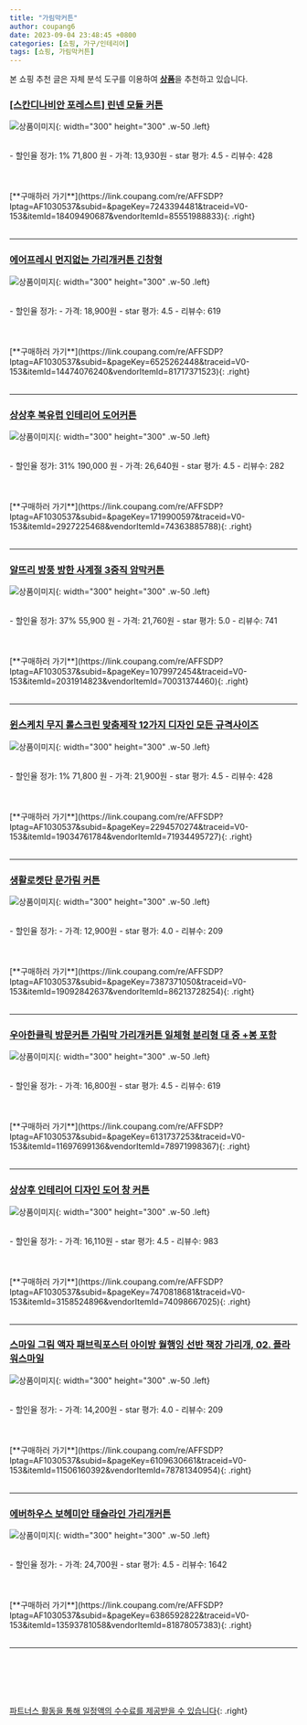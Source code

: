 ```yaml
---
title: "가림막커튼"
author: coupang6
date: 2023-09-04 23:48:45 +0800
categories: [쇼핑, 가구/인테리어]
tags: [쇼핑, 가림막커튼]
---
```


본 쇼핑 추천 글은 자체 분석 도구를 이용하여 [**상품**](https://link.coupang.com/a/bao1ui)을 추천하고 있습니다.

### [[스칸디나비안 포레스트] 린넨 모듈 커튼](https://link.coupang.com/re/AFFSDP?lptag=AF1030537&subid=&pageKey=7243394481&traceid=V0-153&itemId=18409490687&vendorItemId=85551988833)

![상품이미지](https://thumbnail9.coupangcdn.com/thumbnails/remote/230x230ex/image/vendor_inventory/699a/f451cc37c6cbb6417144c2962fee2e45a479e98ad803e07141295dad3881.jpg){: width="300" height="300" .w-50 .left}


<br>
- 할인율 정가: 1%  71,800   원
- 가격: 13,930원
- star 평가: 4.5
- 리뷰수: 428
<br>
<br>
<br>
<br>
[**구매하러 가기**](https://link.coupang.com/re/AFFSDP?lptag=AF1030537&subid=&pageKey=7243394481&traceid=V0-153&itemId=18409490687&vendorItemId=85551988833){: .right}
<br>
<br>

---

### [에어프레시 먼지없는 가리개커튼 긴창형](https://link.coupang.com/re/AFFSDP?lptag=AF1030537&subid=&pageKey=6525262448&traceid=V0-153&itemId=14474076240&vendorItemId=81717371523)

![상품이미지](https://thumbnail10.coupangcdn.com/thumbnails/remote/230x230ex/image/rs_quotation_api/44e21ofm/ec4da52fc78c45969d2c94e54f61d61c.jpg){: width="300" height="300" .w-50 .left}


<br>
- 할인율 정가: 
- 가격: 18,900원
- star 평가: 4.5
- 리뷰수: 619
<br>
<br>
<br>
<br>
[**구매하러 가기**](https://link.coupang.com/re/AFFSDP?lptag=AF1030537&subid=&pageKey=6525262448&traceid=V0-153&itemId=14474076240&vendorItemId=81717371523){: .right}
<br>
<br>

---

### [상상후 북유럽 인테리어 도어커튼](https://link.coupang.com/re/AFFSDP?lptag=AF1030537&subid=&pageKey=1719900597&traceid=V0-153&itemId=2927225468&vendorItemId=74363885788)

![상품이미지](https://thumbnail8.coupangcdn.com/thumbnails/remote/230x230ex/image/retail/images/4187764393984639-435107a5-b89c-46ed-8184-63dbea438e84.jpg){: width="300" height="300" .w-50 .left}


<br>
- 할인율 정가: 31%  190,000   원
- 가격: 26,640원
- star 평가: 4.5
- 리뷰수: 282
<br>
<br>
<br>
<br>
[**구매하러 가기**](https://link.coupang.com/re/AFFSDP?lptag=AF1030537&subid=&pageKey=1719900597&traceid=V0-153&itemId=2927225468&vendorItemId=74363885788){: .right}
<br>
<br>

---

### [알뜨리 방풍 방한 사계절 3중직 암막커튼](https://link.coupang.com/re/AFFSDP?lptag=AF1030537&subid=&pageKey=1079972454&traceid=V0-153&itemId=2031914823&vendorItemId=70031374460)

![상품이미지](https://thumbnail10.coupangcdn.com/thumbnails/remote/230x230ex/image/retail/images/4004753348835084-6b8abd8f-f182-43af-8963-4cb09303519f.jpg){: width="300" height="300" .w-50 .left}


<br>
- 할인율 정가: 37%  55,900   원
- 가격: 21,760원
- star 평가: 5.0
- 리뷰수: 741
<br>
<br>
<br>
<br>
[**구매하러 가기**](https://link.coupang.com/re/AFFSDP?lptag=AF1030537&subid=&pageKey=1079972454&traceid=V0-153&itemId=2031914823&vendorItemId=70031374460){: .right}
<br>
<br>

---

### [윈스케치 무지 롤스크린 맞춤제작 12가지 디자인 모든 규격사이즈](https://link.coupang.com/re/AFFSDP?lptag=AF1030537&subid=&pageKey=2294570274&traceid=V0-153&itemId=19034761784&vendorItemId=71934495727)

![상품이미지](https://thumbnail6.coupangcdn.com/thumbnails/remote/230x230ex/image/vendor_inventory/f30e/6c34d93228c57ab90bf5e68f73bb7f29a4d78065bfae0088496124f40d67.jpeg){: width="300" height="300" .w-50 .left}


<br>
- 할인율 정가: 1%  71,800   원
- 가격: 21,900원
- star 평가: 4.5
- 리뷰수: 428
<br>
<br>
<br>
<br>
[**구매하러 가기**](https://link.coupang.com/re/AFFSDP?lptag=AF1030537&subid=&pageKey=2294570274&traceid=V0-153&itemId=19034761784&vendorItemId=71934495727){: .right}
<br>
<br>

---

### [생활로켓단 문가림 커튼](https://link.coupang.com/re/AFFSDP?lptag=AF1030537&subid=&pageKey=7387371050&traceid=V0-153&itemId=19092842637&vendorItemId=86213728254)

![상품이미지](https://thumbnail7.coupangcdn.com/thumbnails/remote/230x230ex/image/vendor_inventory/1703/782ec6b1b47fc421b52692abdc9febf83e6115af6cfbb762bbc39e70a369.jpg){: width="300" height="300" .w-50 .left}


<br>
- 할인율 정가: 
- 가격: 12,900원
- star 평가: 4.0
- 리뷰수: 209
<br>
<br>
<br>
<br>
[**구매하러 가기**](https://link.coupang.com/re/AFFSDP?lptag=AF1030537&subid=&pageKey=7387371050&traceid=V0-153&itemId=19092842637&vendorItemId=86213728254){: .right}
<br>
<br>

---

### [우아한클릭 방문커튼 가림막 가리개커튼 일체형 분리형 대 중 +봉 포함](https://link.coupang.com/re/AFFSDP?lptag=AF1030537&subid=&pageKey=6131737253&traceid=V0-153&itemId=11697699136&vendorItemId=78971998367)

![상품이미지](https://thumbnail9.coupangcdn.com/thumbnails/remote/230x230ex/image/vendor_inventory/707e/cee383e9ac0171e3f700dd17cd4d933a878f1994aba4208b9602e8e9dd78.jpg){: width="300" height="300" .w-50 .left}


<br>
- 할인율 정가: 
- 가격: 16,800원
- star 평가: 4.5
- 리뷰수: 619
<br>
<br>
<br>
<br>
[**구매하러 가기**](https://link.coupang.com/re/AFFSDP?lptag=AF1030537&subid=&pageKey=6131737253&traceid=V0-153&itemId=11697699136&vendorItemId=78971998367){: .right}
<br>
<br>

---

### [상상후 인테리어 디자인 도어 창 커튼](https://link.coupang.com/re/AFFSDP?lptag=AF1030537&subid=&pageKey=7470818681&traceid=V0-153&itemId=3158524896&vendorItemId=74098667025)

![상품이미지](https://thumbnail9.coupangcdn.com/thumbnails/remote/230x230ex/image/retail/images/4247883159405494-c0c43c67-20fd-47fd-b0e2-a527bb391411.jpg){: width="300" height="300" .w-50 .left}


<br>
- 할인율 정가: 
- 가격: 16,110원
- star 평가: 4.5
- 리뷰수: 983
<br>
<br>
<br>
<br>
[**구매하러 가기**](https://link.coupang.com/re/AFFSDP?lptag=AF1030537&subid=&pageKey=7470818681&traceid=V0-153&itemId=3158524896&vendorItemId=74098667025){: .right}
<br>
<br>

---

### [스마일 그림 액자 패브릭포스터 아이방 월행잉 선반 책장 가리개, 02. 플라워스마일](https://link.coupang.com/re/AFFSDP?lptag=AF1030537&subid=&pageKey=6109630661&traceid=V0-153&itemId=11506160392&vendorItemId=78781340954)

![상품이미지](https://thumbnail10.coupangcdn.com/thumbnails/remote/230x230ex/image/vendor_inventory/a97b/54fb120e167c943918d174e32807962eae9ce035a63ae5edc9232679c2fc.jpg){: width="300" height="300" .w-50 .left}


<br>
- 할인율 정가: 
- 가격: 14,200원
- star 평가: 4.0
- 리뷰수: 209
<br>
<br>
<br>
<br>
[**구매하러 가기**](https://link.coupang.com/re/AFFSDP?lptag=AF1030537&subid=&pageKey=6109630661&traceid=V0-153&itemId=11506160392&vendorItemId=78781340954){: .right}
<br>
<br>

---

### [에버하우스 보헤미안 태슬라인 가리개커튼](https://link.coupang.com/re/AFFSDP?lptag=AF1030537&subid=&pageKey=6386592822&traceid=V0-153&itemId=13593781058&vendorItemId=81878057383)

![상품이미지](https://thumbnail7.coupangcdn.com/thumbnails/remote/230x230ex/image/rs_quotation_api/ajpdf3mp/bd191e48c5ec495589ee96a3502908fb.jpg){: width="300" height="300" .w-50 .left}


<br>
- 할인율 정가: 
- 가격: 24,700원
- star 평가: 4.5
- 리뷰수: 1642
<br>
<br>
<br>
<br>
[**구매하러 가기**](https://link.coupang.com/re/AFFSDP?lptag=AF1030537&subid=&pageKey=6386592822&traceid=V0-153&itemId=13593781058&vendorItemId=81878057383){: .right}
<br>
<br>

---
<br><br><br><br><br> [파트너스 활동을 통해 일정액의 수수료를 제공받을 수 있습니다](https://link.coupang.com/a/bao1ui){: .right}
